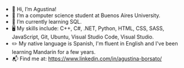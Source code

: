 - 👋 Hi, I’m Agustina! 
- 👀 I’m a computer science student at Buenos Aires University.
- 🌱 I’m currently learning SQL.
- 🖥️ My skills include: C++, C#, .NET, Python, HTML, CSS, SASS, JavaScript, Git, Ubuntu, Visual Studio Code, Visual Studio. 
- ✏️ My native language is Spanish, I'm fluent in English and I've been learning Mandarin for a few years. 
- 📬 Find me at: https://www.linkedin.com/in/agustina-borsato/
<!--
**agustinaarg/agustinaarg** is a ✨ _special_ ✨ repository because its `README.md` (this file) appears on your GitHub profile.


-->
